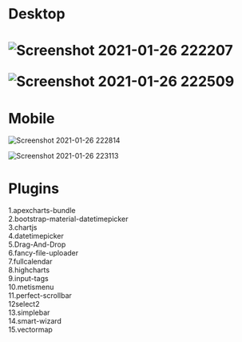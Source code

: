 <h1>Desktop<h1>
  
  
![Screenshot 2021-01-26 222207](https://user-images.githubusercontent.com/59271775/105860889-0e9c9300-6029-11eb-8197-0f4ff40d2a0d.png)


![Screenshot 2021-01-26 222509](https://user-images.githubusercontent.com/59271775/105863838-435e1980-602c-11eb-9209-5b283b57d2a8.png)




<h1>Mobile</h1>


![Screenshot 2021-01-26 222814](https://user-images.githubusercontent.com/59271775/105864001-70123100-602c-11eb-8a0f-279f5d6593a6.png)


![Screenshot 2021-01-26 223113](https://user-images.githubusercontent.com/59271775/105866778-4d354c00-602f-11eb-98cc-61fb13e7a1af.png)




<h1>Plugins</h1>

1.apexcharts-bundle<br>
2.bootstrap-material-datetimepicker<br>
3.chartjs<br>
4.datetimepicker<br>
5.Drag-And-Drop<br>
6.fancy-file-uploader<br>
7.fullcalendar<br>
8.highcharts<br>
9.input-tags<br>
10.metismenu<br>
11.perfect-scrollbar<br>
12select2<br>
13.simplebar<br>
14.smart-wizard<br>
15.vectormap
